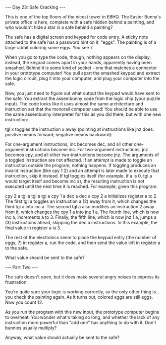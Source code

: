 --- Day 23: Safe Cracking ---

This is one of the top floors of the nicest tower in EBHQ. The Easter Bunny's private office is here, complete with a safe hidden behind a painting, and who wouldn't hide a star in a safe behind a painting?

The safe has a digital screen and keypad for code entry. A sticky note attached to the safe has a password hint on it: "eggs". The painting is of a large rabbit coloring some eggs. You see 7.

When you go to type the code, though, nothing appears on the display; instead, the keypad comes apart in your hands, apparently having been smashed. Behind it is some kind of socket - one that matches a connector in your prototype computer! You pull apart the smashed keypad and extract the logic circuit, plug it into your computer, and plug your computer into the safe.

Now, you just need to figure out what output the keypad would have sent to the safe. You extract the assembunny code from the logic chip (your puzzle input).
The code looks like it uses almost the same architecture and instruction set that the monorail computer used! You should be able to use the same assembunny interpreter for this as you did there, but with one new instruction:

tgl x toggles the instruction x away (pointing at instructions like jnz does: positive means forward; negative means backward):

For one-argument instructions, inc becomes dec, and all other one-argument instructions become inc.
For two-argument instructions, jnz becomes cpy, and all other two-instructions become jnz.
The arguments of a toggled instruction are not affected.
If an attempt is made to toggle an instruction outside the program, nothing happens.
If toggling produces an invalid instruction (like cpy 1 2) and an attempt is later made to execute that instruction, skip it instead.
If tgl toggles itself (for example, if a is 0, tgl a would target itself and become inc a), the resulting instruction is not executed until the next time it is reached.
For example, given this program:

cpy 2 a
tgl a
tgl a
tgl a
cpy 1 a
dec a
dec a
cpy 2 a initializes register a to 2.
The first tgl a toggles an instruction a (2) away from it, which changes the third tgl a into inc a.
The second tgl a also modifies an instruction 2 away from it, which changes the cpy 1 a into jnz 1 a.
The fourth line, which is now inc a, increments a to 3.
Finally, the fifth line, which is now jnz 1 a, jumps a (3) instructions ahead, skipping the dec a instructions.
In this example, the final value in register a is 3.

The rest of the electronics seem to place the keypad entry (the number of eggs, 7) in register a, run the code, and then send the value left in register a to the safe.

What value should be sent to the safe?

--- Part Two ---

The safe doesn't open, but it does make several angry noises to express its frustration.

You're quite sure your logic is working correctly, so the only other thing is... you check the painting again. As it turns out, colored eggs are still eggs. Now you count 12.

As you run the program with this new input, the prototype computer begins to overheat. You wonder what's taking so long, and whether the lack of any instruction more powerful than "add one" has anything to do with it. Don't bunnies usually multiply?

Anyway, what value should actually be sent to the safe?
